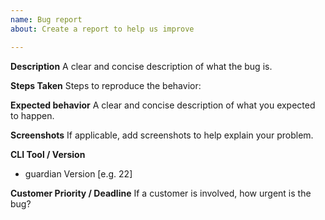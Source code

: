 ```yaml
---
name: Bug report
about: Create a report to help us improve

---
```


**Description**
A clear and concise description of what the bug is.

**Steps Taken**
Steps to reproduce the behavior:

**Expected behavior**
A clear and concise description of what you expected to happen.

**Screenshots**
If applicable, add screenshots to help explain your problem.

**CLI Tool / Version**
 - guardian Version [e.g. 22]

**Customer Priority / Deadline**
If a customer is involved, how urgent is the bug?